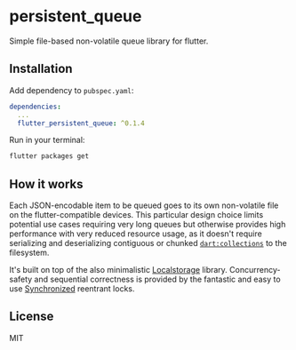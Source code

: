 # persistent_queue

Simple file-based non-volatile queue library for flutter.


## Installation

Add dependency to `pubspec.yaml`:

```yaml
dependencies:
  ...
  flutter_persistent_queue: ^0.1.4
```

Run in your terminal:

```sh
flutter packages get
```
<!--
## Example

```dart

```
-->

## How it works

Each JSON-encodable item to be queued goes to its own non-volatile file on the
flutter-compatible devices. This particular design choice limits potential use
cases requiring very long queues but otherwise provides high performance with
very reduced resource usage, as it doesn't require serializing and deserializing
contiguous or chunked [`dart:collections`](
https://pub.dartlang.org/documentation/collection/latest/) to the filesystem.

It's built on top of the also minimalistic [Localstorage](
https://github.com/lesnitsky/flutter_localstorage) library. Concurrency-safety
and sequential correctness is provided by the fantastic and easy to use
[Synchronized](https://github.com/tekartik/synchronized.dart) reentrant locks.


## License

MIT
